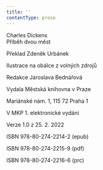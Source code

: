 ```yaml
---
title: ''
contentType: prose
---
```


Charles Dickens  
Příběh dvou měst

Překlad Zdeněk Urbánek

  

Ilustrace na obálce z volných zdrojů

  

Redakce Jaroslava Bednářová

Vydala Městská knihovna v Praze

  

Mariánské nám. 1, 115 72 Praha 1

V MKP 1. elektronické vydání

  

Verze 1.0 z 25. 2. 2022

ISBN 978-80-274-2214-2 (epub)

  

ISBN 978-80-274-2215-9 (pdf)

  

ISBN 978-80-274-2216-6 (prc)
